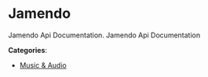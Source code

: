 # Jamendo


Jamendo Api Documentation.  Jamendo Api Documentation



**Categories**:
- [Music & Audio](https://github.com/apis-list/apis-list#music-and-audio)




